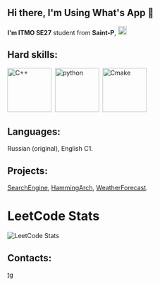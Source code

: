 ## Hi there, I'm Using What's App 🍷

**I'm ITMO SE27** student from **Saint-P**, <img src="https://upload.wikimedia.org/wikipedia/commons/f/f3/Flag_of_Russia.svg" width="20" alt="Флаг России">

## Hard skills:

<img src="https://cdn.jsdelivr.net/gh/devicons/devicon@latest/icons/cplusplus/cplusplus-original.svg" width = "100" title = "C++"/>&nbsp;
<img src="https://cdn.jsdelivr.net/gh/devicons/devicon@latest/icons/python/python-original.svg" width = "100" title = "python"/>&nbsp;
<img src="https://cdn.jsdelivr.net/gh/devicons/devicon@latest/icons/cmake/cmake-original.svg" width ="100" title="Cmake" />

## Languages: 
Russian (original), English C1.

## Projects:
[SearchEngine](https://github.com/zxcbank/11SimpleSearchEngine),
[HammingArch](https://github.com/zxcbank/OP-6),
[WeatherForecast](https://github.com/zxcbank/7Weather).

# LeetCode Stats

![LeetCode Stats](https://leetcode-stats-six.vercel.app/api?username=knight80pod)


## Contacts:
          
[tg](https://t.me/kkkombinator)
          

